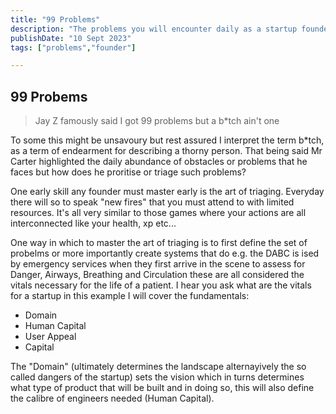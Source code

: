 ```yaml
---
title: "99 Problems"
description: "The problems you will encounter daily as a startup founder do not be discouraged"
publishDate: "10 Sept 2023"
tags: ["problems","founder"]

---
```

## 99 Probems

> Jay Z famously said I got 99 problems but a b*tch ain't one

To some this might be unsavoury but rest assured I interpret the term b*tch,
as a term of endearment for describing a thorny person. 
That being said Mr Carter highlighted the daily abundance of obstacles 
or problems that he faces but how does he proritise or triage such problems?

One early skill any founder must master early is the art of triaging.
Everyday there will so to speak "new fires" that you must attend to with limited
resources. It's all very similar to those games where your actions are all interconnected 
like your health, xp etc...

One way in which to master the art of triaging is to first define the set of probelms 
or more importantly create systems that do e.g. the DABC is ised by emergency services
when they first arrive in the scene to assess for Danger, Airways, Breathing and Circulation these
are all considered the vitals necessary for the life of a patient. I hear you ask what
are the vitals for a startup in this example I will cover the fundamentals:

- Domain
- Human Capital
- User Appeal
- Capital

The "Domain" (ultimately determines the landscape alternayively the so called dangers of the startup)
sets the vision which in turns determines what type of product that will be built and in doing so, 
this will also define the calibre of engineers needed (Human Capital).